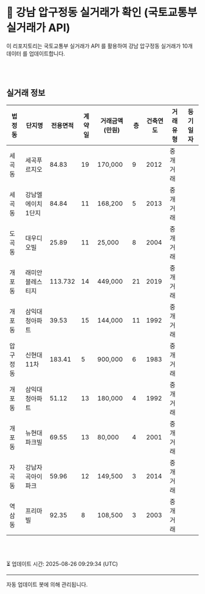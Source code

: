 
# 🚩 강남 압구정동 실거래가 확인 (국토교통부 실거래가 API)

이 리포지토리는 국토교통부 실거래가 API 를 활용하여 강남 압구정동 실거래가 10개 데이터 를 업데이트합니다.

<br>
<br>

## 실거래 정보
| 법정동 | 단지명 | 전용면적 | 계약일 | 거래금액(만원) | 층 | 건축연도 | 거래유형 | 등기일자 |
| --- | --- | --- | --- | --- | --- | --- | --- | --- |
| 세곡동 | 세곡푸르지오 | 84.83 | 19 | 170,000 | 9 | 2012 | 중개거래 |  |
| 세곡동 | 강남엘에이치1단지 | 84.84 | 11 | 168,200 | 5 | 2013 | 중개거래 |  |
| 도곡동 | 대우디오빌 | 25.89 | 11 | 25,000 | 8 | 2004 | 중개거래 |  |
| 개포동 | 래미안블레스티지 | 113.732 | 14 | 449,000 | 21 | 2019 | 중개거래 |  |
| 개포동 | 삼익대청아파트 | 39.53 | 15 | 144,000 | 11 | 1992 | 중개거래 |  |
| 압구정동 | 신현대11차 | 183.41 | 5 | 900,000 | 6 | 1983 | 중개거래 |  |
| 개포동 | 삼익대청아파트 | 51.12 | 13 | 180,000 | 4 | 1992 | 중개거래 |  |
| 개포동 | 뉴현대파크빌 | 69.55 | 13 | 80,000 | 4 | 2001 | 중개거래 |  |
| 자곡동 | 강남자곡아이파크 | 59.96 | 12 | 149,500 | 3 | 2014 | 중개거래 |  |
| 역삼동 | 프리마빌 | 92.35 | 8 | 108,500 | 3 | 2003 | 중개거래 |  |

<br>
<br>

⏳ 업데이트 시간: 2025-08-26 09:29:34 (UTC)

---
자동 업데이트 봇에 의해 관리됩니다.
    